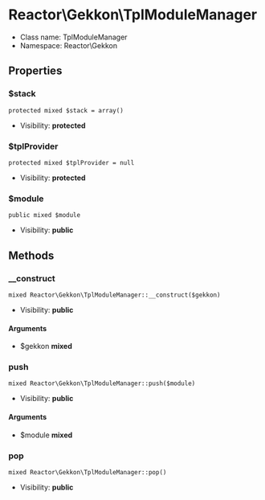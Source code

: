 Reactor\Gekkon\TplModuleManager
===============






* Class name: TplModuleManager
* Namespace: Reactor\Gekkon





Properties
----------


### $stack

    protected mixed $stack = array()





* Visibility: **protected**


### $tplProvider

    protected mixed $tplProvider = null





* Visibility: **protected**


### $module

    public mixed $module





* Visibility: **public**


Methods
-------


### __construct

    mixed Reactor\Gekkon\TplModuleManager::__construct($gekkon)





* Visibility: **public**


#### Arguments
* $gekkon **mixed**



### push

    mixed Reactor\Gekkon\TplModuleManager::push($module)





* Visibility: **public**


#### Arguments
* $module **mixed**



### pop

    mixed Reactor\Gekkon\TplModuleManager::pop()





* Visibility: **public**



